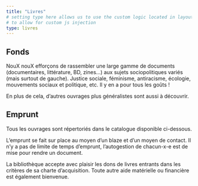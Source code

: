 ```yaml
---
title: "Livres"
# setting type here allows us to use the custom logic located in layouts/livres/single.html
# to allow for custom js injection
type: livres
---
```


## Fonds

NouX nouX efforçons de rassembler une large gamme de documents (documentaires, littérature, BD, zines…) aux sujets sociopolitiques variés (mais surtout de gauche). 
Justice sociale, féminisme, antiracisme, écologie, mouvements sociaux et politique, etc. Il y en a pour tous les goûts !

En plus de cela, d’autres ouvrages plus généralistes sont aussi à découvrir.

## Emprunt

Tous les ouvrages sont répertoriés dans le catalogue disponible ci-dessous.

L’emprunt se fait sur place au moyen d’un blaze et d’un moyen de contact. Il n’y a pas de limite de temps d’emprunt, l’autogestion de chacun-x-e est de mise pour rendre un document.

La bibliothèque accepte avec plaisir les dons de livres entrants dans les critères de sa charte d’acquisition. Toute autre aide matérielle ou financière est également bienvenue.



